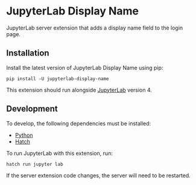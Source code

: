 # JupyterLab Display Name

JupyterLab server extension that adds a display name field to the login page.

## Installation

Install the latest version of JupyterLab Display Name using pip:

```
pip install -U jupyterlab-display-name
```

This extension should run alongside
[JupyterLab](https://jupyterlab.readthedocs.io/en/stable/getting_started/installation.html)
version 4.

## Development

To develop, the following dependencies must be installed:

- [Python](https://www.python.org/downloads/)
- [Hatch](https://hatch.pypa.io/latest/install/)

To run JupyterLab with this extension, run:

```
hatch run jupyter lab
```

If the server extension code changes, the server will need to be restarted.
